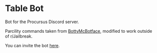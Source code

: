# Table Bot

Bot for the Procursus Discord server.

Parcility commands taken from [BottyMcBotface](https://github.com/SlimShadyIAm/BottyMcBotface/blob/main/cogs/commands/misc/parcility.py), modified to work outside of r/Jailbreak.

You can invite the bot [here](https://discord.com/api/oauth2/authorize?client_id=795276002552446996&permissions=2080762999&scope=bot%20applications.commands).

